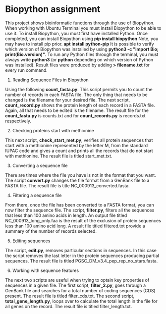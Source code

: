 # Biopython assignment
This project shows bioinformatic functions through the use of Biopython. When working with Ubuntu Terminal you must install Biopython to be able to use it. To install Biopython, you must first have installed Python. Once completed, you can install Biopython using __pip install biopython__
Note, you may have to install pip prior. 
__apt install python-pip__
It is possible to verify which version of Biopython was installed by using __python3 -c "import Bio; print(Bio.__version__)"__. To run any Python files through the terminal, you must always write __python3__ (or __python__ depending on which version of Python was installed). Result files were produced by adding __> filename.txt__ for every run command.

1. Reading Sequence Files in Biopython

Using the following __count_fasta.py__. This script permits you to count the number of records in each FASTA file. The only thing that needs to be changed is the filename for your desired file. The next script, __count_record.py__ shows the protein length of each record in a FASTA file. Again, all that needs to be edited is the filename. The result file for the __count_fasta.py__ is counts.txt and for __count_records.py__ is records.txt respectively.

2. Checking proteins start with methionine

This next script, __check_start_met.py__, verifies all protein sequences that start with a methionine represented by the letter M, from the standard IUPAC code and gives a count and prints all the records that do not start with methionine. The result file is titled start_met.txt.

3. Converting a sequence file

There are times where the file you have is not in the format that you want. The script __convert.py__ changes the file format from a GenBank file to a FASTA file. The result file is title NC_000913_converted.fasta.

4. Filtering a sequence file

From there, once the file has been converted to a FASTA format, you can now filter the sequence file. The script, __filter.py__, filters all the sequences that less than 100 amino acids in length. An output file titled NC_000913_long_only.faa is the result of the exclusion of protein sequences less than 100 amino acid long. A result file titled filtered.txt provide a summary of the number of records selected. 

5. Editing sequences

The script, __edit.py__, removes particular sections in sequences. In this case the script removes the last letter in the protein sequences producing partial sequences. The result file is titled PGSC_DM_v3.4_pep_rep_no_stars.fasta.

6. Working with sequence features 

The next two scripts are useful when trying to optain key properties of sequences in a given file. The first script, __filter_2.py__, goes through a GenBank file and searches for a total number of coding sequences (CDS) present. The result file is titled filter_cds.txt. The second script, __total_gene_length.py__, loops over to calculate the total length in the file for all genes on the record. The result file is titled filter_length.txt.
